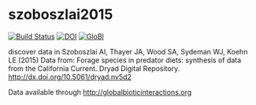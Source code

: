 # szoboszlai2015
[![Build Status](https://travis-ci.org/globalbioticinteractions/szoboszlai2015.svg)](https://travis-ci.org/globalbioticinteractions/szoboszlai2015) [![DOI](https://zenodo.org/badge/41829327.svg)](https://zenodo.org/badge/latestdoi/41829327) [![GloBI](http://api.globalbioticinteractions.org/interaction.svg?accordingTo=globi:globalbioticinteractions/szoboszlai2015)](http://globalbioticinteractions.org/?accordingTo=globi:globalbioticinteractions/szoboszlai2015)

discover data in Szoboszlai AI, Thayer JA, Wood SA, Sydeman WJ, Koehn LE (2015) Data from: Forage species in predator diets: synthesis of data from the California Current. Dryad Digital Repository. http://dx.doi.org/10.5061/dryad.nv5d2

Data available through http://globalbioticinteractions.org
